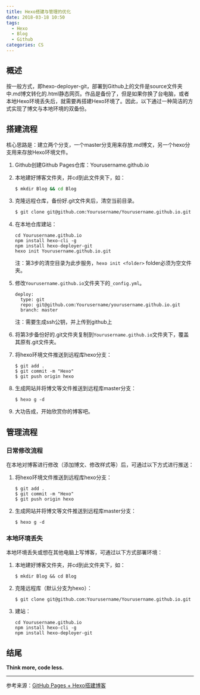 ```yaml
---
title: Hexo搭建与管理的优化
date: 2018-03-18 10:50
tags: 
  - Hexo
  - Blog
  - Github
categories: CS
---
```


## 概述

按一般方式，即hexo-deployer-git，部署到Github上的文件是source文件夹中.md博文转化的.html静态网页。作品是备份了，但是如果你换了台电脑，或者本地Hexo环境丢失后，就需要再搭建Hexo环境了。因此，以下通过一种简洁的方式实现了博文与本地环境的双备份。

<!-- more -->

## 搭建流程

核心思路是：建立两个分支，一个master分支用来存放.md博文，另一个hexo分支用来存放Hexo环境文件。

1. Github创建Github Pages仓库：Yourusername.github.io

2. 本地建好博客文件夹，并cd到此文件夹下，如：

    ```bash
    $ mkdir Blog && cd Blog
    ```    

3. 克隆远程仓库，备份好.git文件夹后，清空当前目录。

    ```bash
    $ git clone git@github.com:Yourusername/Yourusername.github.io.git
    ```

4. 在本地仓库建站：

    ```
    cd Yourusername.github.io
    npm install hexo-cli -g
    npm install hexo-deployer-git
    hexo init Yourusername.github.io.git
    ```

    注：第3步的清空目录为此步服务，`hexo init <folder>` folder必须为空文件夹。   

5. 修改`Yourusername.github.io`文件夹下的`_config.yml`。

    ```
    deploy:
      type: git
      repo: git@github.com:Yourusername/yourusername.github.io.git
      branch: master
    ```

    注：需要生成ssh公钥，并上传到github上

6. 将第3步备份好的.git文件夹复制到`Yourusername.github.io`文件夹下，覆盖其原有.git文件夹。

7. 将hexo环境文件推送到远程库hexo分支：

    ```
    $ git add .
    $ git commit -m "Hexo"
    $ git push origin hexo
    ```

8. 生成网站并将博文等文件推送到远程库master分支：

    ```
    $ hexo g -d
    ```

9. 大功告成，开始欣赏你的博客吧。

## 管理流程

### 日常修改流程

在本地对博客进行修改（添加博文、修改样式等）后，可通过以下方式进行推送：

1. 将hexo环境文件推送到远程库hexo分支：

    ```
    $ git add .
    $ git commit -m "Hexo"
    $ git push origin hexo
    ```

2. 生成网站并将博文等文件推送到远程库master分支：

    ```
    $ hexo g -d
    ```

### 本地环境丢失

本地环境丢失或想在其他电脑上写博客，可通过以下方式部署环境：

1. 本地建好博客文件夹，并cd到此文件夹下，如：

    ```
    $ mkdir Blog && cd Blog
    ```

2. 克隆远程库（默认分支为hexo）：

    ```
    $ git clone git@github.com:Yourusername/Yourusername.github.io.git
    ```

3. 建站：

    ```
    cd Yourusername.github.io
    npm install hexo-cli -g
    npm install hexo-deployer-git
    ```

## 结尾

**Think more, code less.**

---

参考来源：[GitHub Pages + Hexo搭建博客](http://crazymilk.github.io/2015/12/28/GitHub-Pages-Hexo%E6%90%AD%E5%BB%BA%E5%8D%9A%E5%AE%A2/#more)


